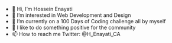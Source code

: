 - 👋 Hi, I’m Hossein Enayati
- 👀 I’m interested in Web Development and Design
- 🌱 I’m currently on a 100 Days of Coding challenge all by myself
- 💞️ I like to do something positive for the community
- 📫 How to reach me Twitter: @H_Enayati_CA

<!---
hossein-enayati-ca/hossein-enayati-ca is a ✨ special ✨ repository because its `README.md` (this file) appears on your GitHub profile.
You can click the Preview link to take a look at your changes.
--->
